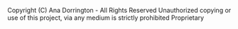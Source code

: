 Copyright (C) Ana Dorrington - All Rights Reserved
Unauthorized copying or use of this project, via any medium is strictly prohibited
Proprietary